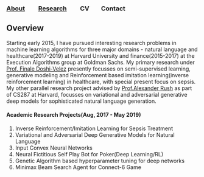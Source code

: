 ### [About](README.md) &nbsp;&nbsp;&nbsp;     [Research](RESEARCH.md) &nbsp;&nbsp;&nbsp;     CV&nbsp;&nbsp;&nbsp;      Contact

## Overview
Starting early 2015, I have pursued interesting research problems in machine learning algorithms for three major domains - natural language and healthcare(2017-2019) at Harvard University and finance(2015-2017) at the Execution Algorithms group at Goldman Sachs.  My primary research under [Prof. Finale Doshi-Velez](https://finale.seas.harvard.edu/) presently focusses on semi-supervised learning, generative modeling and Reinforcement based imitation learning(inverse reinforcement learning) in healthcare, with special present focus on sepsis. My other parallel research project advised by [Prof.Alexander Rush](http://people.seas.harvard.edu/~srush/) as part of CS287 at Harvard, focusses on variational and adversarial generative deep models for sophisticated natural language generation. 

#### Academic Research Projects(Aug, 2017 - May 2019)
1. Inverse Reinforcement/Imitation Learning for Sepsis Treatment
2. Variational and Adversarial Deep Generative Models for Natural Language
3. Input Convex Neural Networks
4. Neural Fictitious Self Play Bot for Poker(Deep Learning/RL)
5. Genetic Algorithm based hyperparameter tuning for deep networks
6. Minimax Beam Search Agent for Connect-6 Game
